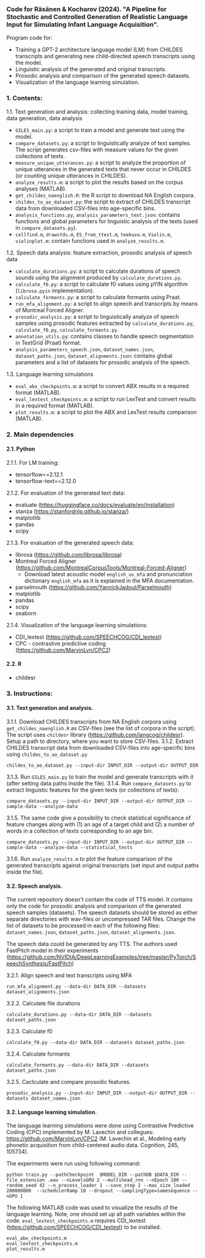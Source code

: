 ### Code for Räsänen & Kocharov (2024). "A Pipeline for Stochastic and Controlled Generation of Realistic Language Input for Simulating Infant Language Acquisition".

Program code for:
- Training a GPT-2 architecture language model (LM) from CHILDES transcripts and generating new child-directed speech transcripts using the model.
- Linguistic analysis of the generated and original transcripts.
- Prosodic analysis and comparison of the generated speech datasets.
- Visualization of the language learning simulation.

### 1. Contents:
1.1. Text generation and analysis: collecting training data, model training, data generation, data analysis
- `GILES_main.py`: a script to train a model and generate text using the model.
- `compare_datasets.py`: a script to linguistically analyze of text samples. The script generates csv-files with measure values for the given collections of texts.
- `measure_unique_utterances.py`: a script to analyze the proportion of unique utterances in the generated texts that never occur in CHILDES (or counting unique utterances in CHILDES).
- `analyze_results.m`: a script to plot the results based on the corpus analyses (MATLAB).
- `get_childes_naenglish.R`: the R script to download NA English corpora.
- `childes_to_ao_dataset.py`: the script to extract of CHILDES transcript data from downloaded CSV-files into age-specific bins.
- `analysis_functions.py`, `analysis_parameters_text.json`: contains functions and global parameters for linguistic analysis of the texts (used in `compare_datasets.py`).
- `cellfind.m`, `drawstds.m`, `ES_from_ttest.m`, `teekuva.m`, `Violin.m`, `violinplot.m`: contain functions used in `analyze_results.m`.

1.2. Speech data analysis: feature extraction, prosodic analysis of speech data
- `calculate_durations.py`: a script to calculate durations of speech sounds using the alignment produced by `calculate_durations.py`.
- `calculate_f0.py`: a script to calculate f0 values using pYIN algorithm (`librosa.pyin` implementation).
- `calculate_formants.py`: a script to calculate formants using Praat.
- `run_mfa_alignment.py`: a script to align speech and transcripts by means of Montreal Forced Aligner.
- `prosodic_analysis.py`: a script to linguistically analyze of speech samples using prosodic features extracted by `calculate_durations.py`, `calculate_f0.py`, `calculate_formants.py`. 
- `annotation_utils.py`: contains classes to handle speech segmentation in TextGrid (Praat) format.
- `analysis_parameters_speech.json`, `dataset_names.json`, `dataset_paths.json`, `dataset_alignments.json`: contains global parameters and a list of datasets for prosodic analysis of the speech.

1.3. Language learning simulations
- `eval_abx_checkpoints.m`: a script to convert ABX results in a required format (MATLAB).
- `eval_lextest_checkpoints.m`: a script to run LexTest and convert results in a required format (MATLAB).
- `plot_results.m`: a script to plot the ABX and LexTest results comparison (MATLAB).

### 2. Main dependencies
#### 2.1. Python

2.1.1. For LM training:
- tensorflow==2.12.1
- tensorflow-text==2.12.0

2.1.2. For evaluation of the generated text data:
- evaluate (https://huggingface.co/docs/evaluate/en/installation)
- stanza (https://stanfordnlp.github.io/stanza/)
- matplotlib
- pandas
- scipy

2.1.3. For evaluation of the generated speech data:
- librosa (https://github.com/librosa/librosa)
- Montreal Forced Aligner (https://github.com/MontrealCorpusTools/Montreal-Forced-Aligner)
  - Download latest acoustic model `english_us_mfa` and pronunciation dictionary `english_mfa` as it is explained in the MFA documentation.
- parselmouth (https://github.com/YannickJadoul/Parselmouth)
- matplotlib
- pandas
- scipy
- seaborn

2.1.4. Visualization of the language learning simulations:
- CDI_lextest (https://github.com/SPEECHCOG/CDI_lextest)
- CPC - contrastive predictive coding (https://github.com/MarvinLvn/CPC2)


#### 2.2. R
- childesr

### 3. Instructions:
#### 3.1. Text generation and analysis.
3.1.1. Download CHILDES transcripts from NA English corpora using `get_childes_naenglish.R` as CSV-files (see the list of corpora in the script). The script uses `childesr` library (https://github.com/langcog/childesr). Setup a path to directory, where you want to store CSV-files.
3.1.2. Extract CHILDES transcript data from downloaded CSV-files into age-specific bins using `childes_to_ao_dataset.py`
```
childes_to_ao_dataset.py --input-dir INPUT_DIR --output-dir OUTPUT_DIR
```
3.1.3. Run `GILES_main.py` to train the model and generate transcripts with it (after setting data paths inside the file).
3.1.4. Run `compare_datasets.py` to extract linguistic features for the given texts (or collections of texts):
```
compare_datasets.py --input-dir INPUT_DIR --output-dir OUTPUT_DIR --sample-data --analyze-data
```
3.1.5. The same code give a possibility to check statistical significance of feature changes along with (1) an age of a target child and (2) a number of words in a collection of texts corresponding to an age bin.
```
compare_datasets.py --input-dir INPUT_DIR --output-dir OUTPUT_DIR --sample-data --analyze-data --statistical_tests
```
3.1.6. Run `analyze_results.m` to plot the feature comparison of the generated transcripts against original transcripts (set input and output paths inside the file).


#### 3.2. Speech analysis.
The current repository doesn't contain the code of TTS model. It contains only the code for prosodic analysis and 
comparison of the generated speech samples (datasets). The speech datasets should be stored as either separate 
directories with wav-files or uncompressed TAR files. Change the list of datasets to be processed in each of 
the following files: `dataset_names.json`, `dataset_paths.json`, `dataset_alignments.json`.

The speech data could be generated by any TTS. The authors used FastPitch model in their experiments (https://github.com/NVIDIA/DeepLearningExamples/tree/master/PyTorch/SpeechSynthesis/FastPitch)

3.2.1. Align speech and text transcripts using MFA
```
run_mfa_alignment.py --data-dir DATA_DIR --datasets dataset_alignments.json
```

3.2.2. Calculate file durations
```
calculate_durations.py --data-dir DATA_DIR --datasets dataset_paths.json
```

3.2.3. Calculate f0
```
calculate_f0.py --data-dir DATA_DIR --datasets dataset_paths.json
```

3.2.4. Calculate formants
```
calculate_formants.py --data-dir DATA_DIR --datasets dataset_paths.json
```

3.2.5. Caclculate and compare prosodic features.
```
prosodic_analysis.py --input-dir INPUT_DIR --output-dir OUTPUT_DIR --datasets dataset_names.json
```


#### 3.2. Language learning simulation.
The language learning simulations were done using Contrastive Predictive Coding (CPC) implemented by M. Lavechin and collegues: https://github.com/MarvinLvn/CPC2 (M. Lavechin et al., Modeling early phonetic acquisition from child-centered audio data. Cognition, 245, 105734).

The experiments were run using following command:
```
python train.py --pathCheckpoint  $MODEL_DIR --pathDB $DATA_DIR --file_extension .wav --nLevelsGRU 2 --multihead_rnn --nEpoch 100 --random_seed 42 --n_process_loader 1 --save_step 2 --max_size_loaded 200000000  --schedulerRamp 10 --dropout --samplingType=samesequence --nGPU 1
```
The following MATLAB code was used to visualize the results of the language learning. Note, one should set up all path variables within the code. `eval_lextest_checkpoints.m` requires CDI_lextest (https://github.com/SPEECHCOG/CDI_lextest) to be installed.
```
eval_abx_checkpoints.m
eval_lextest_checkpoints.m
plot_results.m
```















